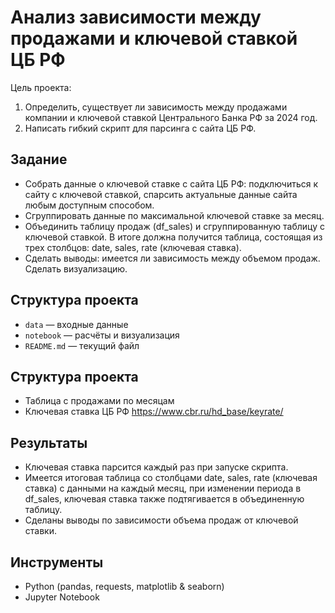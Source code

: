 # Анализ зависимости между продажами и ключевой ставкой ЦБ РФ
Цель проекта: 
1. Определить, существует ли зависимость между продажами компании и ключевой ставкой Центрального Банка РФ за 2024 год.
2. Написать гибкий скрипт для парсинга с сайта ЦБ РФ.

## Задание
- Собрать данные о ключевой ставке с сайта ЦБ РФ: подключиться к сайту с ключевой ставкой, спарсить актуальные данные сайта любым доступным способом.
- Сгруппировать данные по максимальной ключевой ставке за месяц.
- Объединить таблицу продаж (df_sales) и сгруппированную таблицу с ключевой ставкой. В итоге должна получится таблица, состоящая из трех столбцов: date, sales, rate (ключевая ставка).
- Сделать выводы: имеется ли зависимость между объемом продаж. Сделать визуализацию.

## Структура проекта
- `data` — входные данные
- `notebook` — расчёты и визуализация
- `README.md` — текущий файл

## Структура проекта
- Таблица с продажами по месяцам
- Ключевая ставка ЦБ РФ https://www.cbr.ru/hd_base/keyrate/

## Результаты
- Ключевая ставка парсится каждый раз при запуске скрипта.
- Имеется итоговая таблица со столбцами date, sales, rate (ключевая ставка) с данными на каждый месяц, при изменении периода в df_sales, ключевая ставка также подтягивается в объединенную таблицу.
- Сделаны выводы по зависимости объема продаж от ключевой ставки.

## Инструменты
- Python (pandas, requests, matplotlib & seaborn)
- Jupyter Notebook
